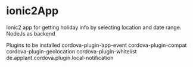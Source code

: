 # ionic2App
Ionic2 app for getting holiday info by selecting location and date range. NodeJs as backend

Plugins to be installed
cordova-plugin-app-event
cordova-plugin-compat
cordova-plugin-geolocation
cordova-plugin-whitelist
de.applant.cordova.plugin.local-notification